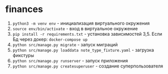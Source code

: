 # finances

1. `python3 -m venv env` - инициализация виртуального окружения
2. `source env/bin/activate` - вход в виртуальное окружение
3. `pip install -r requirements.txt` - установка зависимостей
3,5. Если Бд через докер: `docker-compose up`
4. `python src/manage.py migrate` - запуск миграций
5. `python src/manage.py loaddata note_type_fixture.yaml` - загрузка фикстуры
6. `python src/manage.py runserver` - запуск приложения
7. `python src/manage.py createsuperuser` - создание суперпользователя


